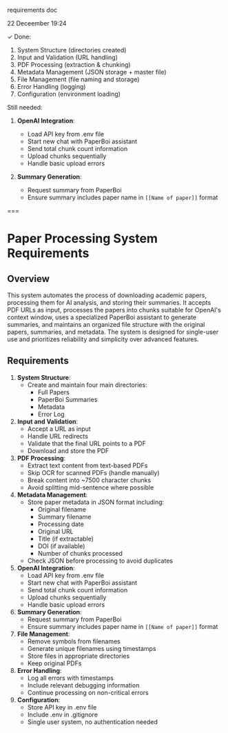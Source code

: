 requirements doc

22 Deceember 19:24

✓ Done:
1. System Structure (directories created)
2. Input and Validation (URL handling)
3. PDF Processing (extraction & chunking)
4. Metadata Management (JSON storage + master file)
5. File Management (file naming and storage)
6. Error Handling (logging)
7. Configuration (environment loading)

Still needed:
1. **OpenAI Integration**:
   * Load API key from .env file
   * Start new chat with PaperBoi assistant
   * Send total chunk count information
   * Upload chunks sequentially
   * Handle basic upload errors

2. **Summary Generation**:
   * Request summary from PaperBoi
   * Ensure summary includes paper name in `[[Name of paper]]` format




===


# Paper Processing System Requirements
## Overview
This system automates the process of downloading academic papers, processing them for AI analysis, and storing their summaries. It accepts PDF URLs as input, processes the papers into chunks suitable for OpenAI's context window, uses a specialized PaperBoi assistant to generate summaries, and maintains an organized file structure with the original papers, summaries, and metadata. The system is designed for single-user use and prioritizes reliability and simplicity over advanced features.
## Requirements
1. **System Structure**:
   * Create and maintain four main directories:
     - Full Papers
     - PaperBoi Summaries
     - Metadata
     - Error Log
2. **Input and Validation**:
   * Accept a URL as input
   * Handle URL redirects
   * Validate that the final URL points to a PDF
   * Download and store the PDF
3. **PDF Processing**:
   * Extract text content from text-based PDFs
   * Skip OCR for scanned PDFs (handle manually)
   * Break content into ~7500 character chunks
   * Avoid splitting mid-sentence where possible
4. **Metadata Management**:
   * Store paper metadata in JSON format including:
     - Original filename
     - Summary filename
     - Processing date
     - Original URL
     - Title (if extractable)
     - DOI (if available)
     - Number of chunks processed
   * Check JSON before processing to avoid duplicates
5. **OpenAI Integration**:
   * Load API key from .env file
   * Start new chat with PaperBoi assistant
   * Send total chunk count information
   * Upload chunks sequentially
   * Handle basic upload errors
6. **Summary Generation**:
   * Request summary from PaperBoi
   * Ensure summary includes paper name in `[[Name of paper]]` format
7. **File Management**:
   * Remove symbols from filenames
   * Generate unique filenames using timestamps
   * Store files in appropriate directories
   * Keep original PDFs
8. **Error Handling**:
   * Log all errors with timestamps
   * Include relevant debugging information
   * Continue processing on non-critical errors
9. **Configuration**:
   * Store API key in .env file
   * Include .env in .gitignore
   * Single user system, no authentication needed